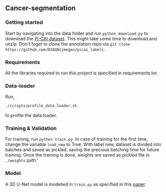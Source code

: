 Cancer-segmentation
-------------------

### Getting started
Start by navigating into the data folder and run `python download.py` to download the [PI-CAI dataset](https://zenodo.org/record/6624726).
This might take some time to download and unzip. 
Don't foget to clone the annotation repo via `git clone https://github.com/DIAGNijmegen/picai_labels`.

### Requirements
All the libraries required to run this project is specified in requirements.txt

### Data-loader
Run,
```bash
./scripts/profile_data_loader.sh
```
to profile the data loader.

### Training & Validation
For training, run `python train.py`.
In case of training for the first time, change the variable `load_new` to True.
With label new, dataset is divided into batches and saved as pickled, saving the precious batching time for future training.
Once the training is done, weights are saved as pickled file in `./weights` path.'

### Model
A 3D U-Net model is modelled in `train.py` as specified in this [paper](https://arxiv.org/pdf/1505.04597.pdf).

